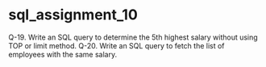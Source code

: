 # sql_assignment_10
Q-19. Write an SQL query to determine the 5th highest salary without using TOP or limit method. Q-20. Write an SQL query to fetch the list of employees with the same salary.
